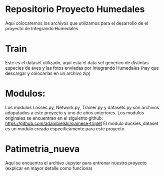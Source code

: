 # Repositorio Proyecto Humedales
Aquí colocaremos los archivos que utilizamos para el desarrollo de el proyecto de Integrando Humedales
# Train
Este es el dataset utilizado, aquí esta el data set generico de distintas especies de aves y las fotos enviadas por Integrando Humedales (hay que descargar y colocarlas en un archivo zip)
# Modulos:
Los modulos Losses.py, Network.py, Trainer.py y datasets.py son archivos adapatados a este proyecto y uno de años anteriores. Los modulos originales se encuentran en el siguiento github: https://github.com/adambielski/siamese-triplet
El modulo duckies_dataset es un modulo creado especificamente para este proyecto.
# Patimetria_nueva
Aquí se encuentra el archivo Jupyter para entrenar nuestro proyecto (explicar en mayor detalle como funciona)
